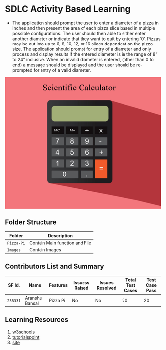 # SDLC Activity Based Learning
* The application should prompt the user to enter a diameter of a pizza in inches and then present the area of each pizza slice based in multiple possible configurations. The user should then able to either enter another diameter or indicate that they want to quit by entering ‘0’. Pizzas may be cut into up to 6, 8, 10, 12, or 16 slices dependent on the pizza size. The application should prompt for entry of a diameter and only process and display results if the entered diameter is in the range of 8” to 24” inclusive. When an invalid diameter is entered, (other than 0 to end) a message should be displayed and the user should be re-prompted for entry of a valid diameter.

![Banner](https://github.com/Aranshu/258331_Project/blob/master/Images/Calculator.jpg?raw=true)

## Folder Structure
Folder               | Description
---------------------|------------------------------------------
`Pizza-Pi`           | Contain Main function and File
`Images`             | Contain Images 


## Contributors List and Summary

SF Id. |  Name   |    Features    | Issuess Raised |Issues Resolved|Total Test Cases|Test Case Pass
-------|---------|----------------|----------------|---------------|-------------|--------------
`258331` | Aranshu Bansal  | Pizza Pi   | No     | No   | 20   | 20  |     
 

## Learning Resources
1. [w3schools](https://www.w3schools.com/python/)
2. [tutorialspoint](https://www.tutorialspoint.com/python/index.htm)
3. [site](https://aranshu.github.io/)
